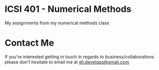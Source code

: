 # ICSI 401 - Numerical Methods
My assignments from my numerical methods class

# Contact Me
If you're interested getting in touch in regards to business/collaborations 
please don't hesitate to email me at eli.develops@gmail.com